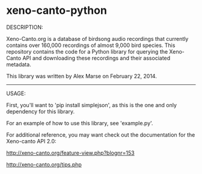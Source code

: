 xeno-canto-python
=================

DESCRIPTION:

Xeno-Canto.org is a database of birdsong audio recordings that currently contains over 160,000 recordings of almost 9,000 bird species. This repository contains the code for a Python library for querying the Xeno-Canto API and downloading these recordings and their associated metadata.

This library was written by Alex Marse on February 22, 2014.

---------------------------------------------------------------

USAGE:

First, you'll want to 'pip install simplejson', as this is the one and only dependency for this library.

For an example of how to use this library, see 'example.py'.

For additional reference, you may want check out the documentation for the Xeno-canto API 2.0:

http://xeno-canto.org/feature-view.php?blognr=153

http://xeno-canto.org/tips.php
